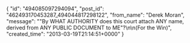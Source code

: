  {
   "id": "494085097294094",
   "post_id": "462493170453287_494044817298122",
   "from_name": "Derek Moran",
   "message": "\"By WHAT AUTHORITY does this court attach ANY name, derived from ANY PUBLIC DOCUMENT to ME\"?\n\n(For the Win)",
   "created_time": "2013-03-19T21:14:51+0000"
 }
